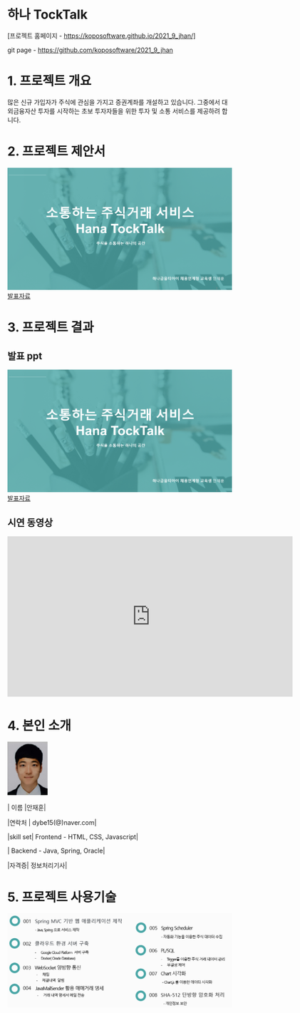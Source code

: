 # 하나 TockTalk

[프로젝트 홈페이지 - https://koposoftware.github.io/2021_9_jhan/]

git page - https://github.com/koposoftware/2021_9_jhan

# 1. 프로젝트 개요

 많은 신규 가입자가 주식에 관심을 가지고 증권계좌를 개설하고 있습니다.
 그중에서 대외금융자산 투자를 시작하는 초보 투자자들을 위한 투자 및 소통 서비스를 제공하려 합니다.

# 2. 프로젝트 제안서

   <img src="ppt.png"/>[발표자료](/ppt1.pdf)<br>


# 3. 프로젝트 결과

## 발표 ppt 
   <img src="ppt.png"/>[발표자료](/project.pptx)<br>

## 시연 동영상 

   <iframe id="ytplayer" type="text/html" width="640" height="360" src="https://www.youtube.com/embed/6LxbdIjWP04" frameborder="0"></iframe>

# 4. 본인 소개

<img src="ANJAEHUN.jpg" width="90" height="120"/>

| 이름 |안재훈| 

|연락처 | dybe15(@)naver.com|

|skill set| Frontend - HTML, CSS, Javascript|

| Backend - Java, Spring, Oracle|

|자격증|  정보처리기사|

# 5. 프로젝트 사용기술 

  <img src="skill.png"/> 
